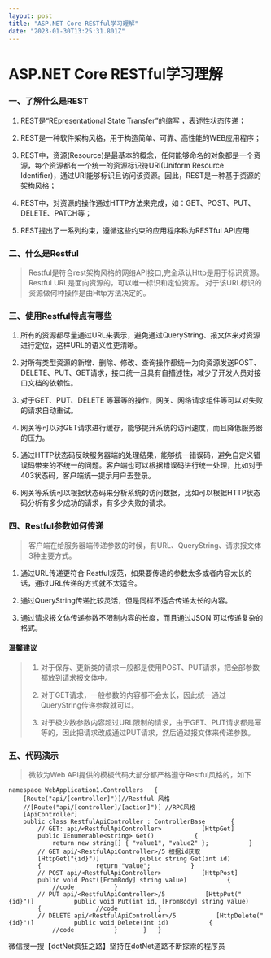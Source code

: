 ```yaml
---
layout: post
title: "ASP.NET Core RESTful学习理解"
date: "2023-01-30T13:25:31.801Z"
---
```

ASP.NET Core RESTful学习理解
========================

### 一、了解什么是REST

1.  REST是“REpresentational State Transfer”的缩写 ，表述性状态传递；
    
2.  REST是一种软件架构风格，用于构造简单、可靠、高性能的WEB应用程序；
    
3.  REST中，资源(Resource)是最基本的概念，任何能够命名的对象都是一个资源，每个资源都有一个统一的资源标识符URI(Uniform Resource Identifier)，通过URI能够标识且访问该资源。因此，REST是一种基于资源的架构风格；
    
4.  REST中，对资源的操作通过HTTP方法来完成，如：GET、POST、PUT、DELETE、PATCH等；
    
5.  REST提出了一系列约束，遵循这些约束的应用程序称为RESTful API应用
    

### 二、什么是Restful

> Restful是符合rest架构风格的网络API接口,完全承认Http是用于标识资源。Restful URL是面向资源的，可以唯一标识和定位资源。 对于该URL标识的资源做何种操作是由Http方法决定的。

### 三、使用Restful特点有哪些

1.  所有的资源都尽量通过URL来表示，避免通过QueryString、报文体来对资源进行定位，这样URL的语义性更清晰。
    
2.  对所有类型资源的新增、删除、修改、查询操作都统一为向资源发送POST、DELETE、PUT、GET请求，接口统一且具有自描述性，减少了开发人员对接口文档的依赖性。
    
3.  对于GET、PUT、DELETE 等幂等的操作，网关、网络请求组件等可以对失败的请求自动重试。
    
4.  网关等可以对GET请求进行缓存，能够提升系统的访问速度，而且降低服务器的压力。
    
5.  通过HTTP状态码反映服务器端的处理结果，能够统一错误码，避免自定义错误码带来的不统一的问题。客户端也可以根据错误码进行统一处理，比如对于403状态码，客户端统一提示用户去登录。
    
6.  网关等系统可以根据状态码来分析系统的访问数据，比如可以根据HTTP状态码分析有多少成功的请求，有多少失败的请求。
    

### 四、Restful参数如何传递

> 客户端在给服务器端传递参数的时候，有URL、QueryString、请求报文体3种主要方式。

1.  通过URL传递更符合 Restful规范，如果要传递的参数太多或者内容太长的话，通过URL传递的方式就不太适合。
    
2.  通过QueryString传递比较灵活，但是同样不适合传递太长的内容。
    
3.  通过请求报文体传递参数不限制内容的长度，而且通过JSON 可以传递复杂的格式。
    

#### 温馨建议

> 1.  对于保存、更新类的请求一般都是使用POST、PUT请求，把全部参数都放到请求报文体中。
>     
> 2.  对于GET请求，一般参数的内容都不会太长，因此统一通过QueryString传递参数就可以。
>     
> 3.  对于极少数参数内容超过URL限制的请求，由于GET、PUT请求都是幂等的，因此把请求改成通过PUT请求，然后通过报文体来传递参数。
>     

### 五、代码演示

> 微软为Web API提供的模板代码大部分都严格遵守Restful风格的，如下

`namespace WebApplication1.Controllers   {       [Route("api/[controller]")]//Restful 风格       //[Route("api/[controller]/[action]")] //RPC风格       [ApiController]       public class RestfulApiController : ControllerBase       {           // GET: api/<RestfulApiController>           [HttpGet]           public IEnumerable<string> Get()           {               return new string[] { "value1", "value2" };           }              // GET api/<RestfulApiController>/5 根据id获取           [HttpGet("{id}")]           public string Get(int id)           {               return "value";           }              // POST api/<RestfulApiController>           [HttpPost]           public void Post([FromBody] string value)           {               //code           }              // PUT api/<RestfulApiController>/5           [HttpPut("{id}")]           public void Put(int id, [FromBody] string value)           {               //code           }              // DELETE api/<RestfulApiController>/5           [HttpDelete("{id}")]           public void Delete(int id)           {               //code           }       }   }   `

微信搜一搜【dotNet疯狂之路】坚持在dotNet道路不断探索的程序员